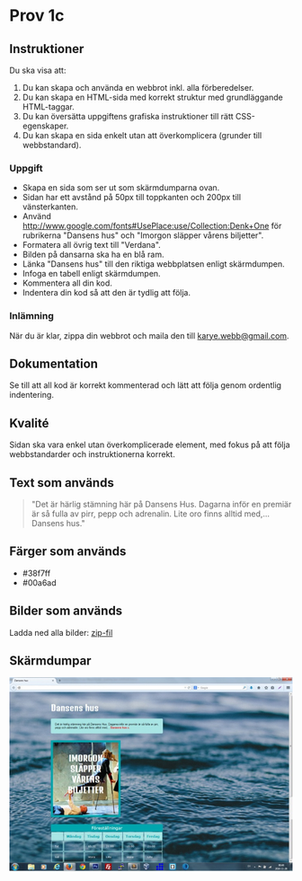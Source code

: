 # Prov 1c

## Instruktioner
Du ska visa att:

1. Du kan skapa och använda en webbrot inkl. alla förberedelser.
2. Du kan skapa en HTML-sida med korrekt struktur med grundläggande HTML-taggar.
3. Du kan översätta uppgiftens grafiska instruktioner till rätt CSS-egenskaper.
4. Du kan skapa en sida enkelt utan att överkomplicera (grunder till webbstandard).

### Uppgift
- Skapa en sida som ser ut som skärmdumparna ovan.
- Sidan har ett avstånd på 50px till toppkanten och 200px till vänsterkanten.
- Använd http://www.google.com/fonts#UsePlace:use/Collection:Denk+One för rubrikerna "Dansens hus" och "Imorgon släpper vårens biljetter".
- Formatera all övrig text till "Verdana".
- Bilden på dansarna ska ha en blå ram.
- Länka "Dansens hus" till den riktiga webbplatsen enligt skärmdumpen.
- Infoga en tabell enligt skärmdumpen.
- Kommentera all din kod.
- Indentera din kod så att den är tydlig att följa.

### Inlämning
När du är klar, zippa din webbrot och maila den till karye.webb@gmail.com.

## Dokumentation
Se till att all kod är korrekt kommenterad och lätt att följa genom ordentlig indentering.

## Kvalité
Sidan ska vara enkel utan överkomplicerade element, med fokus på att följa webbstandarder och instruktionerna korrekt.

## Text som används
> "Det är härlig stämning här på Dansens Hus. Dagarna inför en premiär är så fulla av pirr, pepp och adrenalin. Lite oro finns alltid med,... Dansens hus."

## Färger som används
- #38f7ff
- #00a6ad

## Bilder som används
Ladda ned alla bilder: [zip-fil](bilder/prov1c_bilder.zip)

## Skärmdumpar

![Normal](dump/dump1.png)